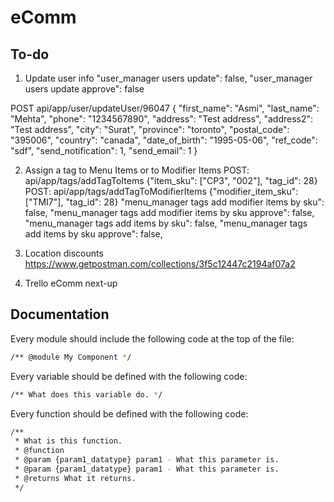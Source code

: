 # eComm

## To-do

1. Update user info
"user_manager users update": false,
"user_manager users update approve": false

POST api/app/user/updateUser/96047
{
    "first_name": "Asmi",
    "last_name": "Mehta",
    "phone": "1234567890",
    "address": "Test address",
    "address2": "Test address",
    "city": "Surat",
    "province": "toronto",
    "postal_code": "395006",
    "country": "canada",
    "date_of_birth": "1995-05-06",
    "ref_code": "sdf",
    "send_notification": 1,
    "send_email": 1
}

2. Assign a tag to Menu Items or to Modifier Items
POST: api/app/tags/addTagToItems {"item_sku": ["CP3", "002"], "tag_id": 28}
POST: api/app/tags/addTagToModifierItems {"modifier_item_sku": ["TMI7"], "tag_id": 28}
"menu_manager tags add modifier items by sku": false,
"menu_manager tags add modifier items by sku approve": false,
"menu_manager tags add items by sku": false,
"menu_manager tags add items by sku approve": false,

3. Location discounts
https://www.getpostman.com/collections/3f5c12447c2194af07a2

4. Trello eComm next-up

## Documentation

Every module should include the following code at the top of the file:

``` bash
/** @module My Component */
```

Every variable should be defined with the following code:

``` bash
/** What does this variable do. */
```

Every function should be defined with the following code:

``` bash
/**
 * What is this function.
 * @function
 * @param {param1_datatype} param1 - What this parameter is.
 * @param {param1_datatype} param1 - What this parameter is.
 * @returns What it returns.
 */
```

